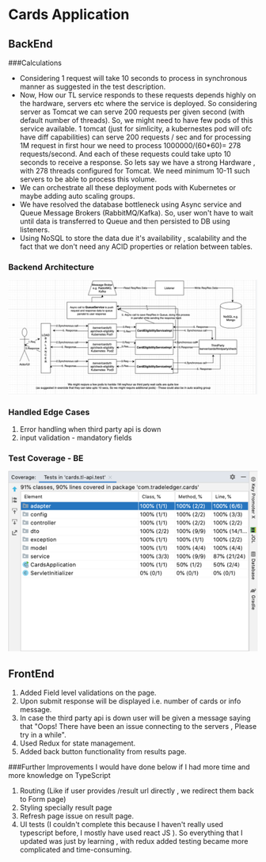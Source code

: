 # Cards Application
## BackEnd 
###Calculations



- Considering 1 request will take 10 seconds to process in synchronous manner as suggested in the 
  test description.
- Now, How our TL service responds to these requests depends highly on the hardware, servers etc
  where the service is deployed. So considering server as Tomcat we can serve 200 requests per given second (with default number of threads).
  So, we might need to have few pods of this service available.
  1 tomcat (just for simlicity, a kubernestes pod will ofc have diff capabilities) can serve 200 requests / sec and for processing 1M request in first hour we need
  to process 1000000/(60*60)= 278 requests/second. And each of these requests could take upto
  10 seconds to receive a response. So lets say we have a strong Hardware , with 278 threads
  configured for Tomcat. We need minimum 10-11 such servers to be able to process this volume.
- We can orchestrate all these deployment pods with Kubernetes or maybe adding auto scaling groups.
- We have resolved the database bottleneck using Async service and Queue Message Brokers (RabbitMQ/Kafka).
  So, user won't have to wait until data is transferred to Queue and then persisted to DB using listeners.
- Using NoSQL to store the data due it's availability , scalability and the fact that we don't need
  any ACID properties or relation between tables.

### Backend Architecture

![image info](./server/cards/tl-api/TL-API-Architecture.png)


### Handled Edge Cases
  1. Error handling when third party api is down
  2. input validation - mandatory fields

### Test Coverage - BE

![image info](./server/cards/tl-api/BETestCoverage.png)

## FrontEnd

1. Added Field level validations on the page.
2. Upon submit response will be displayed i.e. number of cards or info message.
3. In case the third party api is down user will be given a message saying that "Oops! There have been an issue connecting to the servers , 
   Please try in a while".
4. Used Redux for state management.
5. Added back button functionality from results page.

###Further Improvements
I would have done below if I had more time and more knowledge on TypeScript
1. Routing (Like if user provides /result url directly , we redirect them back to Form page) 
2. Styling specially result page
3. Refresh page issue on result page.
4. UI tests (I couldn't complete this because I haven't really used typescript before, I mostly have used
   react JS ). So everything that I updated 
was just by learning , with redux added testing became more complicated and time-consuming.
